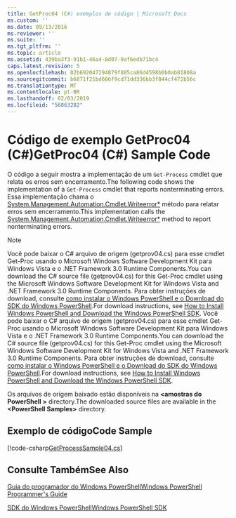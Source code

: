 ```yaml
---
title: GetProc04 (C#) exemplos de código | Microsoft Docs
ms.custom: ''
ms.date: 09/13/2016
ms.reviewer: ''
ms.suite: ''
ms.tgt_pltfrm: ''
ms.topic: article
ms.assetid: 439ba3f3-91b1-46a4-8d07-9af6edb71bc4
caps.latest.revision: 5
ms.openlocfilehash: 02b692047294879f885ca86d4598b0b0ab81808a
ms.sourcegitcommit: b6871f21bd666f9cd71dd336bb3f844cf472b56c
ms.translationtype: MT
ms.contentlocale: pt-BR
ms.lasthandoff: 02/03/2019
ms.locfileid: "56863282"
---
```

# <a name="getproc04-c-sample-code"></a><span data-ttu-id="63798-102">Código de exemplo GetProc04 (C#)</span><span class="sxs-lookup"><span data-stu-id="63798-102">GetProc04 (C#) Sample Code</span></span>

<span data-ttu-id="63798-103">O código a seguir mostra a implementação de um `Get-Process` cmdlet que relata os erros sem encerramento.</span><span class="sxs-lookup"><span data-stu-id="63798-103">The following code shows the implementation of a `Get-Process` cmdlet that reports nonterminating errors.</span></span> <span data-ttu-id="63798-104">Essa implementação chama o [System.Management.Automation.Cmdlet.Writeerror\*](/dotnet/api/System.Management.Automation.Cmdlet.WriteError) método para relatar erros sem encerramento.</span><span class="sxs-lookup"><span data-stu-id="63798-104">This implementation calls the [System.Management.Automation.Cmdlet.Writeerror\*](/dotnet/api/System.Management.Automation.Cmdlet.WriteError) method to report nonterminating errors.</span></span>

> [!NOTE]
> <span data-ttu-id="63798-105">Você pode baixar o C# arquivo de origem (getprov04.cs) para esse cmdlet Get-Proc usando o Microsoft Windows Software Development Kit para Windows Vista e o .NET Framework 3.0 Runtime Components.</span><span class="sxs-lookup"><span data-stu-id="63798-105">You can download the C# source file (getprov04.cs) for this Get-Proc cmdlet using the Microsoft Windows Software Development Kit for Windows Vista and .NET Framework 3.0 Runtime Components.</span></span> <span data-ttu-id="63798-106">Para obter instruções de download, consulte [como instalar o Windows PowerShell e o Download do SDK do Windows PowerShell](/powershell/developer/installing-the-windows-powershell-sdk).</span><span class="sxs-lookup"><span data-stu-id="63798-106">For download instructions, see [How to Install Windows PowerShell and Download the Windows PowerShell SDK](/powershell/developer/installing-the-windows-powershell-sdk).</span></span>
> <span data-ttu-id="63798-107">Você pode baixar o C# arquivo de origem (getprov04.cs) para esse cmdlet Get-Proc usando o Microsoft Windows Software Development Kit para Windows Vista e o .NET Framework 3.0 Runtime Components.</span><span class="sxs-lookup"><span data-stu-id="63798-107">You can download the C# source file (getprov04.cs) for this Get-Proc cmdlet using the Microsoft Windows Software Development Kit for Windows Vista and .NET Framework 3.0 Runtime Components.</span></span> <span data-ttu-id="63798-108">Para obter instruções de download, consulte [como instalar o Windows PowerShell e o Download do SDK do Windows PowerShell](/powershell/developer/installing-the-windows-powershell-sdk).</span><span class="sxs-lookup"><span data-stu-id="63798-108">For download instructions, see [How to Install Windows PowerShell and Download the Windows PowerShell SDK](/powershell/developer/installing-the-windows-powershell-sdk).</span></span>
>
> <span data-ttu-id="63798-109">Os arquivos de origem baixado estão disponíveis na  **\<amostras do PowerShell >** directory.</span><span class="sxs-lookup"><span data-stu-id="63798-109">The downloaded source files are available in the **\<PowerShell Samples>** directory.</span></span>

## <a name="code-sample"></a><span data-ttu-id="63798-110">Exemplo de código</span><span class="sxs-lookup"><span data-stu-id="63798-110">Code Sample</span></span>

[!code-csharp[GetProcessSample04.cs](../../powershell-sdk-samples/SDK-2.0/csharp/GetProcessSample04/GetProcessSample04.cs#L11-L98 "GetProcessSample04.cs")]

## <a name="see-also"></a><span data-ttu-id="63798-111">Consulte Também</span><span class="sxs-lookup"><span data-stu-id="63798-111">See Also</span></span>

[<span data-ttu-id="63798-112">Guia do programador do Windows PowerShell</span><span class="sxs-lookup"><span data-stu-id="63798-112">Windows PowerShell Programmer's Guide</span></span>](./windows-powershell-programmer-s-guide.md)

[<span data-ttu-id="63798-113">SDK do Windows PowerShell</span><span class="sxs-lookup"><span data-stu-id="63798-113">Windows PowerShell SDK</span></span>](../windows-powershell-reference.md)